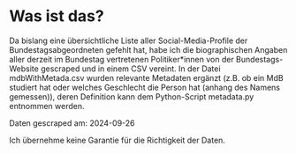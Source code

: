 # Was ist das? 

Da bislang eine übersichtliche Liste aller Social-Media-Profile der Bundestagsabgeordneten gefehlt hat, habe ich die biographischen Angaben aller derzeit im Bundestag vertretenen Politiker\*innen von der Bundestags-Website gescraped und in einem CSV vereint. In der Datei mdbWithMetada.csv wurden relevante Metadaten ergänzt (z.B. ob ein MdB studiert hat oder welches Geschlecht die Person hat (anhang des Namens gemessen)), deren Definition kann dem Python-Script  metadata.py entnommen werden.

Daten gescraped am: 2024-09-26

Ich übernehme keine Garantie für die Richtigkeit der Daten.
